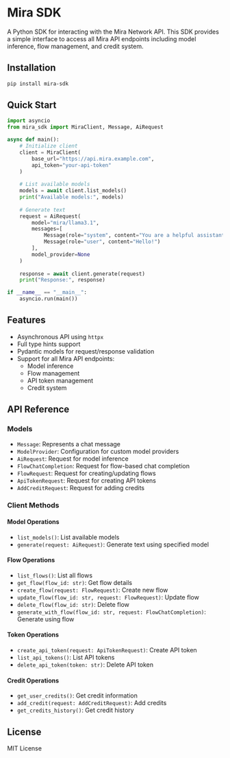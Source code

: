 # Mira SDK

A Python SDK for interacting with the Mira Network API. This SDK provides a simple interface to access all Mira API endpoints including model inference, flow management, and credit system.

## Installation

```bash
pip install mira-sdk
```

## Quick Start

```python
import asyncio
from mira_sdk import MiraClient, Message, AiRequest

async def main():
    # Initialize client
    client = MiraClient(
        base_url="https://api.mira.example.com",
        api_token="your-api-token"
    )
    
    # List available models
    models = await client.list_models()
    print("Available models:", models)
    
    # Generate text
    request = AiRequest(
        model="mira/llama3.1",
        messages=[
            Message(role="system", content="You are a helpful assistant."),
            Message(role="user", content="Hello!")
        ],
        model_provider=None
    )
    
    response = await client.generate(request)
    print("Response:", response)

if __name__ == "__main__":
    asyncio.run(main())
```

## Features

- Asynchronous API using `httpx`
- Full type hints support
- Pydantic models for request/response validation
- Support for all Mira API endpoints:
  - Model inference
  - Flow management
  - API token management
  - Credit system

## API Reference

### Models

- `Message`: Represents a chat message
- `ModelProvider`: Configuration for custom model providers
- `AiRequest`: Request for model inference
- `FlowChatCompletion`: Request for flow-based chat completion
- `FlowRequest`: Request for creating/updating flows
- `ApiTokenRequest`: Request for creating API tokens
- `AddCreditRequest`: Request for adding credits

### Client Methods

#### Model Operations
- `list_models()`: List available models
- `generate(request: AiRequest)`: Generate text using specified model

#### Flow Operations
- `list_flows()`: List all flows
- `get_flow(flow_id: str)`: Get flow details
- `create_flow(request: FlowRequest)`: Create new flow
- `update_flow(flow_id: str, request: FlowRequest)`: Update flow
- `delete_flow(flow_id: str)`: Delete flow
- `generate_with_flow(flow_id: str, request: FlowChatCompletion)`: Generate using flow

#### Token Operations
- `create_api_token(request: ApiTokenRequest)`: Create API token
- `list_api_tokens()`: List API tokens
- `delete_api_token(token: str)`: Delete API token

#### Credit Operations
- `get_user_credits()`: Get credit information
- `add_credit(request: AddCreditRequest)`: Add credits
- `get_credits_history()`: Get credit history

## License

MIT License
